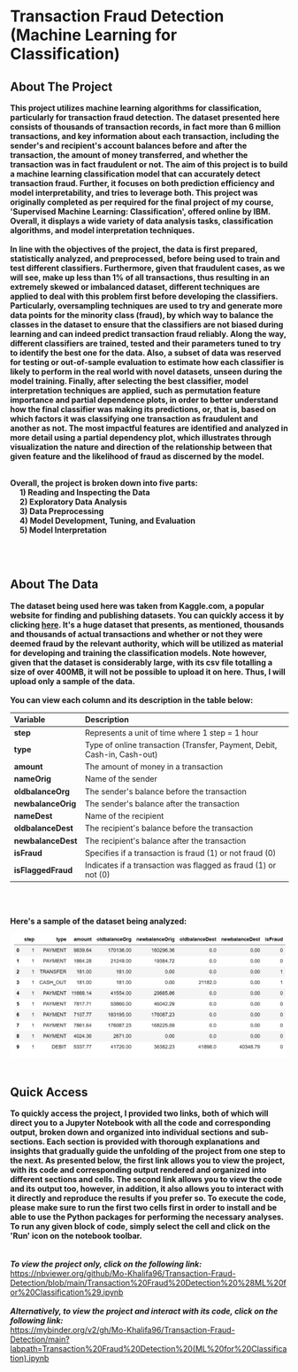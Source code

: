 # Transaction Fraud Detection (Machine Learning for Classification)

## About The Project 
**This project utilizes machine learning algorithms for classification, particularly for transaction fraud detection. The dataset presented here consists of thousands of transaction records, in fact more than 6 million transactions, and key information about each transaction, including the sender's and recipient's account balances before and after the transaction, the amount of money transferred, and whether the transaction was in fact fraudulent or not. The aim of this project is to build a machine learning classification model that can accurately detect transaction fraud. Further, it focuses on both prediction efficiency and model interpretability, and tries to leverage both. This project was originally completed as per required for the final project of my course, 'Supervised Machine Learning: Classification', offered online by IBM. Overall, it displays a wide variety of data analysis tasks, classification algorithms, and model interpretation techniques.**
<br>
<br>
**In line with the objectives of the project, the data is first prepared, statistically analyzed, and preprocessed, before being used to train and test different classifiers. Furthermore, given that fraudulent cases, as we will see, make up less than 1% of all transactions, thus resulting in an extremely skewed or imbalanced dataset, different techniques are applied to deal with this problem first before developing the classifiers. Particularly, oversampling techniques are used to try and generate more data points for the minority class (fraud), by which way to balance the classes in the dataset to ensure that the classifiers are not biased during learning and can indeed predict transaction fraud reliably. Along the way, different classifiers are trained, tested and their parameters tuned to try to identify the best one for the data. Also, a subset of data was reserved for testing or out-of-sample evaluation to estimate how each classifier is likely to perform in the real world with novel datasets, unseen during the model training. Finally, after selecting the best classifier, model interpretation techniques are applied, such as permutation feature importance and partial dependence plots, in order to better understand how the final classifier was making its predictions, or, that is, based on which factors it was classifying one transaction as fraudulent and another as not. The most impactful features are identified and analyzed in more detail using a partial dependency plot, which illustrates through visualization the nature and direction of the relationship between that given feature and the likelihood of fraud as discerned by the model.** <br>
<br>

**Overall, the project is broken down into five parts: <br>
&emsp; 1) Reading and Inspecting the Data <br>
&emsp; 2) Exploratory Data Analysis <br>
&emsp; 3) Data Preprocessing <br>
&emsp; 4) Model Development, Tuning, and Evaluation <br>
&emsp; 5) Model Interpretation** <be>

<br>
<br>


## About The Data 
**The dataset being used here was taken from Kaggle.com, a popular website for finding and publishing datasets. You can quickly access it by clicking [here](https://www.kaggle.com/datasets/rupakroy/online-payments-fraud-detection-dataset). It's a huge dataset that presents, as mentioned, thousands and thousands of actual transactions and whether or not they were deemed fraud by the relevant authority, which will be utilized as material for developing and training the classification models. Note however, given that the dataset is considerably large, with its csv file totalling a size of over 400MB, it will not be possible to upload it on here. Thus, I will upload only a sample of the data.** <br> 
<br>
**You can view each column and its description in the table below:** <br>

| **Variable**      | **Description**                                                                                         |
| :-----------------| :------------------------------------------------------------------------------------------------------ |
| **step**          | Represents a unit of time where 1 step = 1 hour                                                         |
| **type**          | Type of online transaction (Transfer, Payment, Debit, Cash-in, Cash-out)                                |
| **amount**        | The amount of money in a transaction                                                                    |
| **nameOrig**      | Name of the sender                                                                                      |
| **oldbalanceOrg** | The sender's balance before the transaction                                                             |
| **newbalanceOrig**| The sender's balance after the transaction                                                              |
| **nameDest**      | Name of the recipient                                                                                   |
| **oldbalanceDest**| The recipient's balance before the transaction                                                          |
| **newbalanceDest**| The recipient's balance after the transaction                                                           |
| **isFraud**       | Specifies if a transaction is fraud (1) or not fraud (0)                                                |
| **isFlaggedFraud**     | Indicates if a transaction was flagged as fraud (1) or not (0)                                     |

<br>
<br>

**Here's a sample of the dataset being analyzed:**
<br> 

<img src="transaction data screenshot.jpg" alt="https://github.com/Mo-Khalifa96/Transaction-Fraud-Detection/blob/main/transaction%20data%20screenshot.jpg" width="800"/>

<br>
<br> 

## Quick Access 
**To quickly access the project, I provided two links, both of which will direct you to a Jupyter Notebook with all the code and corresponding output, broken down and organized into individual sections and sub-sections. Each section is provided with thorough explanations and insights that gradually guide the unfolding of the project from one step to the next. As presented below, the first link allows you to view the project, with its code and corresponding output rendered and organized into different sections and cells. The second link allows you to view the code and its output too, however, in addition, it also allows you to interact with it directly and reproduce the results if you prefer so. To execute the code, please make sure to run the first two cells first in order to install and be able to use the Python packages for performing the necessary analyses. To run any given block of code, simply select the cell and click on the 'Run' icon on the notebook toolbar.**
<br>
<br>
<br>
***To view the project only, click on the following link:*** <br>
https://nbviewer.org/github/Mo-Khalifa96/Transaction-Fraud-Detection/blob/main/Transaction%20Fraud%20Detection%20%28ML%20for%20Classification%29.ipynb
<br>
<br>
***Alternatively, to view the project and interact with its code, click on the following link:*** <br>
https://mybinder.org/v2/gh/Mo-Khalifa96/Transaction-Fraud-Detection/main?labpath=Transaction%20Fraud%20Detection%20(ML%20for%20Classification).ipynb
<br>
<br>

